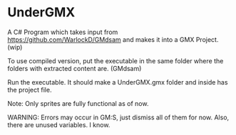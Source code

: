 # UnderGMX
A C# Program which takes input from https://github.com/WarlockD/GMdsam and makes it into a GMX Project. (wip)

To use compiled version, put the executable in the same folder where the folders with extracted content are. (GMdsam)

Run the executable. It should make a UnderGMX.gmx folder and inside has the project file.

Note: Only sprites are fully functional as of now.

WARNING: Errors may occur in GM:S, just dismiss all of them for now. Also, there are unused variables. I know.
